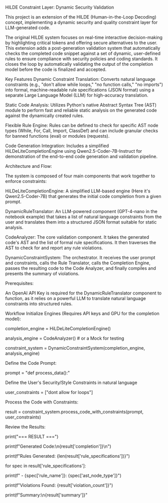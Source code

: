 
HILDE Constraint Layer: Dynamic Security Validation





This project is an extension of the HILDE (Human-in-the-Loop Decoding) concept, implementing a dynamic security and quality constraint layer for LLM-generated code.

The original HILDE system focuses on real-time interactive decision-making by highlighting critical tokens and offering secure alternatives to the user. This extension adds a post-generation validation system that automatically checks the completed code snippet against a set of dynamic, user-defined rules to ensure compliance with security policies and coding standards. It closes the loop by automatically validating the output of the completion model before the code is finalized and accepted.

Key Features
Dynamic Constraint Translation: Converts natural language constraints (e.g., "don't allow while loops," "no function calls," "no imports") into formal, machine-readable rule specifications (JSON format) using a separate Large Language Model (LLM) for high-accuracy translation.

Static Code Analysis: Utilizes Python's native Abstract Syntax Tree (AST) module to perform fast and reliable static analysis on the generated code against the dynamically created rules.

Flexible Rule Engine: Rules can be defined to check for specific AST node types (While, For, Call, Import, ClassDef) and can include granular checks for banned functions (eval) or modules (requests).

Code Generation Integration: Includes a simplified HiLDeLiteCompletionEngine using Qwen2.5-Coder-7B-Instruct for demonstration of the end-to-end code generation and validation pipeline.




Architecture and Flow:


The system is composed of four main components that work together to enforce constraints:

HiLDeLiteCompletionEngine: A simplified LLM-based engine (Here it's Qwen2.5-Coder-7B) that generates the initial code completion from a given prompt.

DynamicRuleTranslator: An LLM-powered component (GPT-4-nano in the notebook example) that takes a list of natural language constraints from the user and translates them into a structured JSON format suitable for static analysis.

CodeAnalyzer: The core validation component. It takes the generated code's AST and the list of formal rule specifications. It then traverses the AST to check for and report any rule violations.

DynamicConstraintSystem: The orchestrator. It receives the user prompt and constraints, calls the Rule Translator, calls the Completion Engine, passes the resulting code to the Code Analyzer, and finally compiles and presents the summary of violations.




Prerequisites:

An OpenAI API Key is required for the DynamicRuleTranslator component to function, as it relies on a powerful LLM to translate natural language constraints into structured rules.




Workflow
Initialize Engines (Requires API keys and GPU for the completion model):

completion_engine = HiLDeLiteCompletionEngine()

analysis_engine = CodeAnalyzer() # or a Mock for testing

constraint_system = DynamicConstraintSystem(completion_engine, analysis_engine)




Define the Code Prompt:

prompt = "def process_data():"

Define the User's Security/Style Constraints in natural language




user_constraints = ["dont allow for loops"]




Process the Code with Constraints:

result = constraint_system.process_code_with_constraints(prompt, user_constraints)



Review the Results:





print("=== RESULT ===")

print(f"Generated Code:\n{result['completion']}\n")


print(f"Rules Generated: {len(result['rule_specifications'])}")

for spec in result['rule_specifications']:

print(f" - {spec['rule_name']}: {spec['ast_node_type']}")
    
print(f"Violations Found: {result['violation_count']}")

print(f"Summary:\n{result['summary']}"

